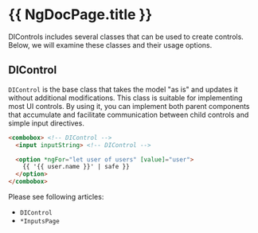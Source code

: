 # {{ NgDocPage.title }}

DIControls includes several classes that can be used to create controls. Below, we will examine
these classes and their
usage options.

## DIControl

`DIControl` is the base class that takes the model "as is" and updates it without additional
modifications. This class is
suitable for implementing most UI controls. By using it, you can implement both parent components
that accumulate and
facilitate communication between child controls and simple input directives.

```html
<combobox> <!-- DIControl -->
  <input inputString> <!-- DIControl -->

  <option *ngFor="let user of users" [value]="user">
    {{ '{{ user.name }}' | safe }}
  </option>
</combobox>
```

Please see following articles:

- `DIControl`
- `*InputsPage`
